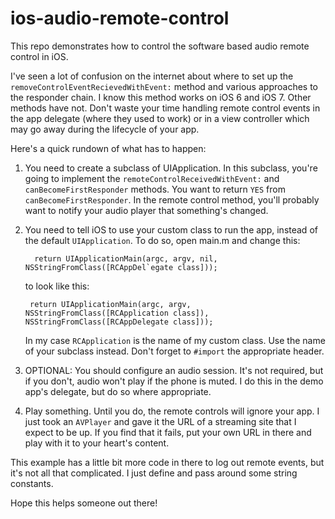 ios-audio-remote-control
========================

This repo demonstrates how to control the software based audio remote control in iOS.

I've seen a lot of confusion on the internet about where to set up the `removeControlEventRecievedWithEvent:` method and various approaches to the responder chain. I know this method works on iOS 6 and iOS 7. Other methods have not. Don't waste your time handling remote control events in the app delegate (where they used to work) or in a view controller which may go away during the lifecycle of your app.

Here's a quick rundown of what has to happen:

1. You need to create a subclass of UIApplication. In this subclass, you're going to implement the `remoteControlReceivedWithEvent:` and `canBecomeFirstResponder` methods. You want to return `YES` from `canBecomeFirstResponder`. In the remote control method, you'll probably want to notify your audio player that something's changed. 

2. You need to tell iOS to use your custom class to run the app, instead of the default `UIApplication`. To do so, open main.m and change this:

         return UIApplicationMain(argc, argv, nil, NSStringFromClass([RCAppDel`egate class]));

   to look like this:

        return UIApplicationMain(argc, argv, NSStringFromClass([RCApplication class]), NSStringFromClass([RCAppDelegate class]));

   In my case `RCApplication` is the name of my custom class. Use the name of your subclass instead. Don't forget to `#import` the appropriate header.

3. OPTIONAL: You should configure an audio session. It's not required, but if you don't, audio won't play if the phone is muted.  I do this in the demo app's delegate, but do so where appropriate.

4. Play something. Until you do, the remote controls will ignore your app. I just took an `AVPlayer` and gave it the URL of a streaming site that I expect to be up. If you find that it fails, put your own URL in there and play with it to your heart's content.

This example has a little bit more code in there to log out remote events, but it's not all that complicated. I just define and pass around some string constants. 

Hope this helps someone out there!
